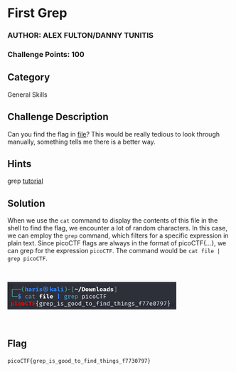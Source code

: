 # First Grep
### AUTHOR: ALEX FULTON/DANNY TUNITIS
### Challenge Points: 100

## Category
General Skills

## Challenge Description
Can you find the flag in [file](file)? This would be really tedious to look through manually, something tells me there is a better way.
## Hints
grep [tutorial](https://ryanstutorials.net/linuxtutorial/grep.php)
## Solution
When we use the `cat` command to display the contents of this file in the shell to find the flag, we encounter a lot of random characters. In this case, we can employ the `grep` command, which filters for a specific expression in plain text. Since picoCTF flags are always in the format of picoCTF{...}, we can grep for the expression `picoCTF`. The command would be `cat file | grep picoCTF`.

<br>

![Screenshot](Screenshot.png)

<br>

## Flag
`picoCTF{grep_is_good_to_find_things_f7730797}`